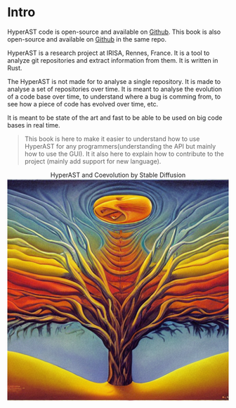 # Intro

HyperAST code is open-source and available on [Github](https://github.com/quentinLeDilavrec/HyperAST). This book is also open-source and available on [Github](https://github.com/quentinLeDilavrec/HyperAST/book) in the same repo.

HyperAST is a research project at IRISA, Rennes, France. It is a tool to analyze git repositories and extract information from them. It is written in Rust.

The HyperAST is not made for to analyse a single repository. It is made to analyse a set of repositories over time. It is meant to analyse the evolution of a code base over time, to understand where a bug is comming from, to see how a piece of code has evolved over time, etc.

It is meant to be state of the art and fast to be able to be used on big code bases in real time.

> This book is here to make it easier to understand how to use HyperAST for any programmers(understanding the API but mainly how to use the GUI). It it also here to explain how to contribute to the project (mainly add support for new language).

<p align="center">
    HyperAST and Coevolution by Stable Diffusion
    <img src = "./coevolution.png" alt = "HyperAST and Coevolution by Stable Diffusion">
</p>